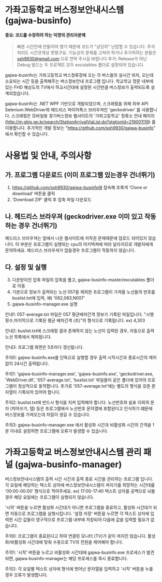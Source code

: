 # 가좌고등학교 버스정보안내시스템 (gajwa-businfo)

#### 중요: 코드를 수정하려 하는 익명의 관리자분께
> 빠른 시간안에 만들어야 했기 때문에 코드가 "상당히" 난잡할 수 있습니다. 주석처리도 시간관계상 못했구요. 
> 기능상의 문제를 고쳐야 하거나 추가하려는 분들은 ssh9930@gmail.com 으로 연락 주시길 바랍니다
> 추가: Release가 아닌 Debug 빌드는 두 프로젝트 모두 excutables 폴더로 설정되어 있습니다.
 

gajwa-businfo는 가좌고등학교 버스정류장에 오는 각 버스들의 실시간 위치, 오는데 소요되는 시간 등을
출력해주는 버스정보안내 프로그램 입니다. 학교학교 정문 내부에 있는 FHD 해상도의 TV에서 하교시간대에
설정된 시간만큼 버스정보가 출력되도록 설계되었습니다.

gajwa-businfo는 .NET WPF 기반으로 개발되었으며, 스크래핑을 위해 외부 API Selenium.WebDriver와 헤드리스 파이어폭스 브라우져인 'geckodriver' 를 사용합니다.
스크래핑은 모바일용 경기버스정보 웹사이트의 '가좌고등학교' 정류소 안내 페이지 (http://m.gbis.go.kr/search/StationArrivalViaList.do?stationId=219001119)
를 이용합니다. 추가적인 개발 정보는 "https://github.com/ssh9930/gajwa-businfo" 에서 확인할 수 있습니다.

# 사용법 및 안내, 주의사항

## 가. 프로그램 다운로드 (이미 프로그램 있는경우 건너뛰기)
1. https://github.com/ssh9930/gajwa-businfo에 접속해 초록색 'Clone or download' 버튼을 클릭
2. 'Download ZIP' 클릭 후 압축 파일 다운로드

## 나. 헤드리스 브라우져 (geckodriver.exe 이미 있고 작동하는 경우 건너뛰기)
헤드리스 브라우져는 앞에서 나온 웹사이트에 저작권 문제때문에 업로드 되어있지 않습니다.
이 부분은 프로그램이 실행되는 cpu의 아키텍쳐에 따라 달라지므로 개발자에게 문의하세요. 헤드리스 브라우져가 없을경우 프로그램이 작동하지 않습니다.

## 다. 설정 및 실행
3. 다운받아진 압축 파일의 압축을 풀고, gajwa-businfo-master/excutables 폴더로 이동
4. 기본으로 정보가 출력되는 노선 057을 제외한 프로그램이 가져올 노선들의 번호를 buslist.txt에 입력, 예) '062,063,N007'
5. gajwa-businfo-manager.exe 실행

안내1: 057-average.txt 파일은 057 평균배차간격 정보가 기록된 파일입니다.
"시행횟수,마지막으로 기록된 평균 배차간격 (초)"의 형식으로 기록됩니다. ex) 4,303

안내2: buslist.txt에 스크래핑 결과 존재하지 않는 노선이 입력된 경우, 자동으로 출력 노선 목록에서 제외됩니다.

안내3: 프로그램 화면은 5초마다 갱신됩니다.

주의0: gajwa-businfo.exe를 단독으로 실행할 경우 출력 시작시간과 종료시간의 제어 없이 24시간 출력됩니다. 

주의1: 'gajwa-businfo-manager.exe', 'gajwa-businfo.exe', 'geckodriver.exe, 'WebDriver.dll', '057-average.txt', 'buslist.txt'
파일들이 같은 폴더에 있어야 프로그램이 정상적으로 동작합니다. 추가로 '057-average.txt'에는 별도의 형식을 갖춘 문자열이 기록되어 있어야 합니다.

주의2: buslist.txt에 반드시 형식을 지켜 입력해야 합니다. 노선번호와 쉼표 이외의 문자 (띄어쓰기, 탭) 등은
프로그램에서 노선번호 문자열에 포함된다고 인식하기 떄문에 버스정보를 가져오는데 차질이 생길 수 있습니다.

주의3: gajwa-businfo-manager.exe 에서 활성화 시간과 비활성화 시간의 간격을 1분 이내로 설정하면 프로그램에 오류가 발생할 수 있습니다.

# 가좌고등학교 버스정보안내시스템 관리 패널 (gajwa-businfo-manager)

버스정보안내시스템의 출력 시간 시간과 출력 종료 시간을 관리하는 프로그램 입니다. 
각 요일에 해당하는 텍스트 상자에 버스정보안내시스템이 켜지기를 희망하는 시간대를 '00:00-00:00' 형식으로 적어주세요. ex) 17:00-17:40
텍스트 상자를 공백으로 놔둘경우 해당 요일에는 프로그램이 실행되지 않습니다.

'시작' 버튼을 누르면 활성화 시간대가 아니면 프로그램을 종료하고, 활성화 시간대가 되면 자동으로 프로그램을 실행시킵니다.
'설정 저장' 버튼을 누르면 각 텍스트 상자에 입력한 시간 값들이 영구적으로 프로그램 내부에 저장되어
다음에 값을 입력할 필요가 없습니다.

주의0: 프로그램이 종료된다고 하여 연결된 모니터 (TV)가 같이 꺼지진 않습니다. 활성화/비활성화 시간대에 맞춰 수동으로 TV의 전원을 제어해야 합니다.

주의1: '시작' 버튼을 누르고 비활성화 시간대에 gajwa-businfo.exe 프로세스가 발견되면, gajwa-businfo-manager는 해당 프로세스를 즉시 종료합니다.

주의2: 각 요일별 텍스트 상자에 형식에 벗어난 문자열을 입력하고 '시작' 버튼을 누를 경우 오류가 발생합니다.










